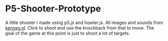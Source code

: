 # P5-Shooter-Prototype
A little shooter I made using p5.js and howler.js. All images and sounds from [kenney.nl](kenney.nl). Click to shoot and use the knockback from that to move. The goal of the game at this point is just to shoot a lot of targets.
